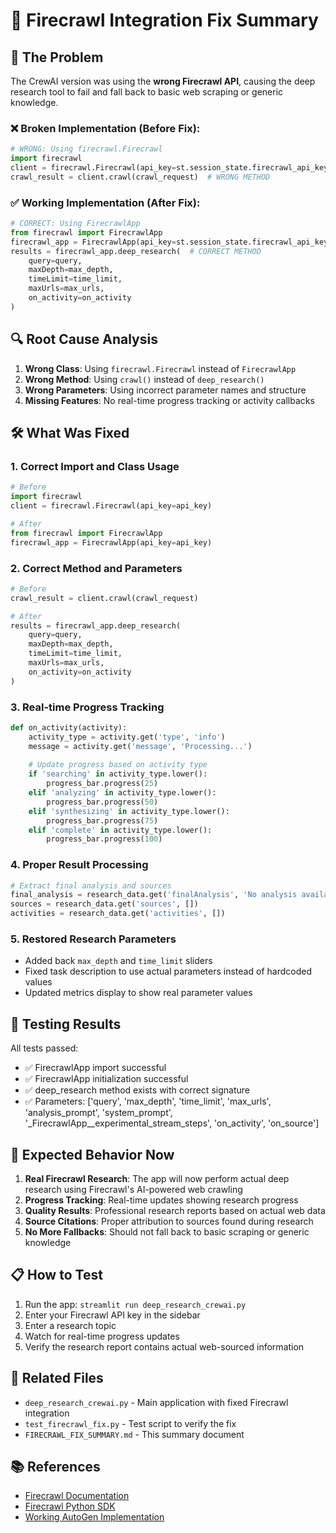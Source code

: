 # 🔧 Firecrawl Integration Fix Summary

## 🐛 **The Problem**

The CrewAI version was using the **wrong Firecrawl API**, causing the deep research tool to fail and fall back to basic web scraping or generic knowledge.

### **❌ Broken Implementation (Before Fix):**
```python
# WRONG: Using firecrawl.Firecrawl
import firecrawl
client = firecrawl.Firecrawl(api_key=st.session_state.firecrawl_api_key)
crawl_result = client.crawl(crawl_request)  # WRONG METHOD
```

### **✅ Working Implementation (After Fix):**
```python
# CORRECT: Using FirecrawlApp
from firecrawl import FirecrawlApp
firecrawl_app = FirecrawlApp(api_key=st.session_state.firecrawl_api_key)
results = firecrawl_app.deep_research(  # CORRECT METHOD
    query=query,
    maxDepth=max_depth,
    timeLimit=time_limit,
    maxUrls=max_urls,
    on_activity=on_activity
)
```

## 🔍 **Root Cause Analysis**

1. **Wrong Class**: Using `firecrawl.Firecrawl` instead of `FirecrawlApp`
2. **Wrong Method**: Using `crawl()` instead of `deep_research()`
3. **Wrong Parameters**: Using incorrect parameter names and structure
4. **Missing Features**: No real-time progress tracking or activity callbacks

## 🛠️ **What Was Fixed**

### 1. **Correct Import and Class Usage**
```python
# Before
import firecrawl
client = firecrawl.Firecrawl(api_key=api_key)

# After  
from firecrawl import FirecrawlApp
firecrawl_app = FirecrawlApp(api_key=api_key)
```

### 2. **Correct Method and Parameters**
```python
# Before
crawl_result = client.crawl(crawl_request)

# After
results = firecrawl_app.deep_research(
    query=query,
    maxDepth=max_depth,
    timeLimit=time_limit,
    maxUrls=max_urls,
    on_activity=on_activity
)
```

### 3. **Real-time Progress Tracking**
```python
def on_activity(activity):
    activity_type = activity.get('type', 'info')
    message = activity.get('message', 'Processing...')
    
    # Update progress based on activity type
    if 'searching' in activity_type.lower():
        progress_bar.progress(25)
    elif 'analyzing' in activity_type.lower():
        progress_bar.progress(50)
    elif 'synthesizing' in activity_type.lower():
        progress_bar.progress(75)
    elif 'complete' in activity_type.lower():
        progress_bar.progress(100)
```

### 4. **Proper Result Processing**
```python
# Extract final analysis and sources
final_analysis = research_data.get('finalAnalysis', 'No analysis available')
sources = research_data.get('sources', [])
activities = research_data.get('activities', [])
```

### 5. **Restored Research Parameters**
- Added back `max_depth` and `time_limit` sliders
- Fixed task description to use actual parameters instead of hardcoded values
- Updated metrics display to show real parameter values

## 🧪 **Testing Results**

All tests passed:
- ✅ FirecrawlApp import successful
- ✅ FirecrawlApp initialization successful  
- ✅ deep_research method exists with correct signature
- ✅ Parameters: ['query', 'max_depth', 'time_limit', 'max_urls', 'analysis_prompt', 'system_prompt', '_FirecrawlApp__experimental_stream_steps', 'on_activity', 'on_source']

## 🚀 **Expected Behavior Now**

1. **Real Firecrawl Research**: The app will now perform actual deep research using Firecrawl's AI-powered web crawling
2. **Progress Tracking**: Real-time updates showing research progress
3. **Quality Results**: Professional research reports based on actual web data
4. **Source Citations**: Proper attribution to sources found during research
5. **No More Fallbacks**: Should not fall back to basic scraping or generic knowledge

## 📋 **How to Test**

1. Run the app: `streamlit run deep_research_crewai.py`
2. Enter your Firecrawl API key in the sidebar
3. Enter a research topic
4. Watch for real-time progress updates
5. Verify the research report contains actual web-sourced information

## 🔗 **Related Files**

- `deep_research_crewai.py` - Main application with fixed Firecrawl integration
- `test_firecrawl_fix.py` - Test script to verify the fix
- `FIRECRAWL_FIX_SUMMARY.md` - This summary document

## 📚 **References**

- [Firecrawl Documentation](https://firecrawl.dev)
- [Firecrawl Python SDK](https://github.com/firecrawl/firecrawl-python)
- [Working AutoGen Implementation](../ai_deep_research_agent/deep_research_openai.py) 